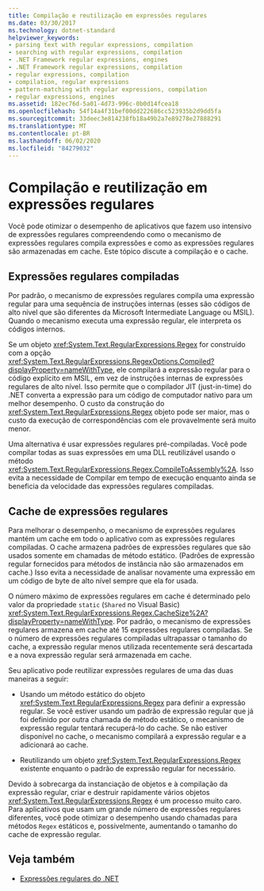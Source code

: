 ```yaml
---
title: Compilação e reutilização em expressões regulares
ms.date: 03/30/2017
ms.technology: dotnet-standard
helpviewer_keywords:
- parsing text with regular expressions, compilation
- searching with regular expressions, compilation
- .NET Framework regular expressions, engines
- .NET Framework regular expressions, compilation
- regular expressions, compilation
- compilation, regular expressions
- pattern-matching with regular expressions, compilation
- regular expressions, engines
ms.assetid: 182ec76d-5a01-4d73-996c-0b0d14fcea18
ms.openlocfilehash: 54f14a4f31bef00dd222686cc523935b2d9dd5fa
ms.sourcegitcommit: 33deec3e814238fb18a49b2a7e89278e27888291
ms.translationtype: MT
ms.contentlocale: pt-BR
ms.lasthandoff: 06/02/2020
ms.locfileid: "84279032"
---
```

# <a name="compilation-and-reuse-in-regular-expressions"></a>Compilação e reutilização em expressões regulares
Você pode otimizar o desempenho de aplicativos que fazem uso intensivo de expressões regulares compreendendo como o mecanismo de expressões regulares compila expressões e como as expressões regulares são armazenadas em cache. Este tópico discute a compilação e o cache.  
  
## <a name="compiled-regular-expressions"></a>Expressões regulares compiladas  
 Por padrão, o mecanismo de expressões regulares compila uma expressão regular para uma sequência de instruções internas (esses são códigos de alto nível que são diferentes da Microsoft Intermediate Language ou MSIL). Quando o mecanismo executa uma expressão regular, ele interpreta os códigos internos.  
  
 Se um objeto <xref:System.Text.RegularExpressions.Regex> for construído com a opção <xref:System.Text.RegularExpressions.RegexOptions.Compiled?displayProperty=nameWithType>, ele compilará a expressão regular para o código explícito em MSIL, em vez de instruções internas de expressões regulares de alto nível. Isso permite que o compilador JIT (just-in-time) do .NET converta a expressão para um código de computador nativo para um melhor desempenho.  O custo da construção do <xref:System.Text.RegularExpressions.Regex> objeto pode ser maior, mas o custo da execução de correspondências com ele provavelmente será muito menor.

 Uma alternativa é usar expressões regulares pré-compiladas. Você pode compilar todas as suas expressões em uma DLL reutilizável usando o método <xref:System.Text.RegularExpressions.Regex.CompileToAssembly%2A>. Isso evita a necessidade de Compilar em tempo de execução enquanto ainda se beneficia da velocidade das expressões regulares compiladas.  
  
## <a name="the-regular-expressions-cache"></a>Cache de expressões regulares  
 Para melhorar o desempenho, o mecanismo de expressões regulares mantém um cache em todo o aplicativo com as expressões regulares compiladas. O cache armazena padrões de expressões regulares que são usados somente em chamadas de método estático. (Padrões de expressão regular fornecidos para métodos de instância não são armazenados em cache.) Isso evita a necessidade de analisar novamente uma expressão em um código de byte de alto nível sempre que ela for usada.  
  
 O número máximo de expressões regulares em cache é determinado pelo valor da propriedade `static` (`Shared` no Visual Basic) <xref:System.Text.RegularExpressions.Regex.CacheSize%2A?displayProperty=nameWithType>. Por padrão, o mecanismo de expressões regulares armazena em cache até 15 expressões regulares compiladas. Se o número de expressões regulares compiladas ultrapassar o tamanho do cache, a expressão regular menos utilizada recentemente será descartada e a nova expressão regular será armazenada em cache.  
  
 Seu aplicativo pode reutilizar expressões regulares de uma das duas maneiras a seguir:  
  
- Usando um método estático do objeto <xref:System.Text.RegularExpressions.Regex> para definir a expressão regular. Se você estiver usando um padrão de expressão regular que já foi definido por outra chamada de método estático, o mecanismo de expressão regular tentará recuperá-lo do cache. Se não estiver disponível no cache, o mecanismo compilará a expressão regular e a adicionará ao cache.
  
- Reutilizando um objeto <xref:System.Text.RegularExpressions.Regex> existente enquanto o padrão de expressão regular for necessário.  
  
 Devido à sobrecarga da instanciação de objetos e à compilação da expressão regular, criar e destruir rapidamente vários objetos <xref:System.Text.RegularExpressions.Regex> é um processo muito caro. Para aplicativos que usam um grande número de expressões regulares diferentes, você pode otimizar o desempenho usando chamadas para métodos `Regex` estáticos e, possivelmente, aumentando o tamanho do cache de expressão regular.  
  
## <a name="see-also"></a>Veja também

- [Expressões regulares do .NET](regular-expressions.md)

